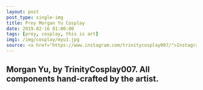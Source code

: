```yaml
---
layout: post
post_type: single-img
title: Prey Morgan Yu Cosplay
date: 2019-02-16 01:00:00
tags: [prey, cosplay, this is art]
img1: /img/cosplay/myu1.jpg
source: <a href="https://www.instagram.com/trinitycosplay007/">Instagram</a>
---
```

## Morgan Yu, by TrinityCosplay007. All components hand-crafted by the artist.
